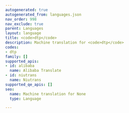 ```yaml
---
autogenerated: true
autogenerated_from: languages.json
nav_order: 998
nav_exclude: true
parent: Languages
layout: language
title: <code>dtp</code>
description: Machine translation for <code>dtp</code>
codes:
- dtp
family: []
supported_apis:
- id: alibaba
  name: Alibaba Translate
- id: niutrans
  name: Niutrans
supported_qe_apis: []
seo:
  name: Machine translation for None
  type: Language

---
```



